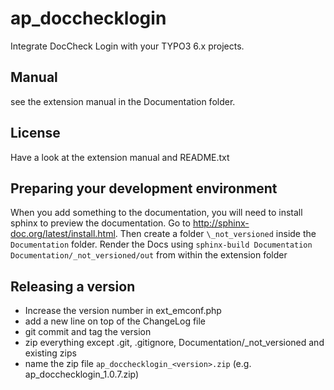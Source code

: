 ap_docchecklogin
================

Integrate DocCheck Login with your TYPO3 6.x projects.


## Manual
see the extension manual in the Documentation folder.

## License
Have a look at the extension manual and README.txt

## Preparing your development environment
When you add something to the documentation, you will need to install sphinx to preview the documentation. Go to http://sphinx-doc.org/latest/install.html. 
Then create a folder `\_not_versioned` inside the `Documentation` folder. Render the Docs using `sphinx-build Documentation Documentation/_not_versioned/out` from within the extension folder

## Releasing a version
* Increase the version number in ext_emconf.php
* add a new line on top of the ChangeLog file
* git commit and tag the version
* zip everything except .git, .gitignore, Documentation/\_not_versioned and existing zips
* name the zip file `ap_docchecklogin_<version>.zip`
    (e.g. ap_docchecklogin_1.0.7.zip)